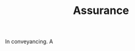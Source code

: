 ---
title: Assurance
letter: A
permalink: "/definitions/assurance.html"
body: In conveyancing. A
published_at: '2018-07-07'
layout: post
---